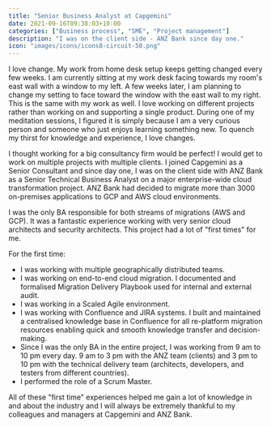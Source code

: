 ```yaml
---
title: "Senior Business Analyst at Capgemini"
date: 2021-09-16T09:38:03+10:00
categories: ["Business process", "SME", "Project management"]
description: "I was on the client side - ANZ Bank since day one."
icon: "images/icons/icons8-circuit-50.png"
---
```

I love change. My work from home desk setup keeps getting changed every few weeks. I am currently sitting at my work desk facing towards my room's east wall with a window to my left. A few weeks later, I am planning to change my setting to face toward the window with the east wall to my right. This is the same with my work as well. I love working on different projects rather than working on and supporting a single product. During one of my meditation sessions, I figured it is simply because I am a very curious person and someone who just enjoys learning something new. To quench my thirst for knowledge and experience, I love changes. 

I thought working for a big consultancy firm would be perfect! I would get to work on multiple projects with multiple clients. I joined Capgemini as a Senior Consultant and since day one, I was on the client side with ANZ Bank as a Senior Technical Business Analyst on a major enterprise-wide cloud transformation project. ANZ Bank had decided to migrate more than 3000 on-premises applications to GCP and AWS cloud environments. 

I was the only BA responsible for both streams of migrations (AWS and GCP). It was a fantastic experience working with very senior cloud architects and security architects. This project had a lot of "first times" for me.

For the first time:
* I was working with multiple geographically distributed teams.
* I was working on end-to-end cloud migration. I documented and formalised Migration Delivery Playbook used for internal and external audit.
* I was working in a Scaled Agile environment.
* I was working with Confluence and JIRA systems. I built and maintained a centralised knowledge base in Confluence for all re-platform migration resources enabling quick and smooth knowledge transfer and decision-making.
* Since I was the only BA in the entire project, I was working from 9 am to 10 pm every day. 9 am to 3 pm with the ANZ team (clients) and 3 pm to 10 pm with the technical delivery team (architects, developers, and testers from different countries).
* I performed the role of a Scrum Master.

All of these "first time" experiences helped me gain a lot of knowledge in and about the industry and I will always be extremely thankful to my colleagues and managers at Capgemini and ANZ Bank. 
